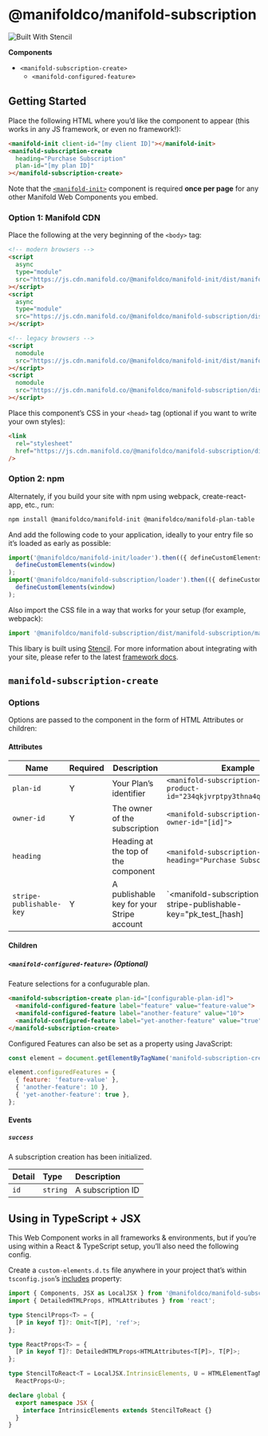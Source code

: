 # @manifoldco/manifold-subscription

![Built With Stencil](https://img.shields.io/badge/-Built%20With%20Stencil-16161d.svg?logo=data%3Aimage%2Fsvg%2Bxml%3Bbase64%2CPD94bWwgdmVyc2lvbj0iMS4wIiBlbmNvZGluZz0idXRmLTgiPz4KPCEtLSBHZW5lcmF0b3I6IEFkb2JlIElsbHVzdHJhdG9yIDE5LjIuMSwgU1ZHIEV4cG9ydCBQbHVnLUluIC4gU1ZHIFZlcnNpb246IDYuMDAgQnVpbGQgMCkgIC0tPgo8c3ZnIHZlcnNpb249IjEuMSIgaWQ9IkxheWVyXzEiIHhtbG5zPSJodHRwOi8vd3d3LnczLm9yZy8yMDAwL3N2ZyIgeG1sbnM6eGxpbms9Imh0dHA6Ly93d3cudzMub3JnLzE5OTkveGxpbmsiIHg9IjBweCIgeT0iMHB4IgoJIHZpZXdCb3g9IjAgMCA1MTIgNTEyIiBzdHlsZT0iZW5hYmxlLWJhY2tncm91bmQ6bmV3IDAgMCA1MTIgNTEyOyIgeG1sOnNwYWNlPSJwcmVzZXJ2ZSI%2BCjxzdHlsZSB0eXBlPSJ0ZXh0L2NzcyI%2BCgkuc3Qwe2ZpbGw6I0ZGRkZGRjt9Cjwvc3R5bGU%2BCjxwYXRoIGNsYXNzPSJzdDAiIGQ9Ik00MjQuNywzNzMuOWMwLDM3LjYtNTUuMSw2OC42LTkyLjcsNjguNkgxODAuNGMtMzcuOSwwLTkyLjctMzAuNy05Mi43LTY4LjZ2LTMuNmgzMzYuOVYzNzMuOXoiLz4KPHBhdGggY2xhc3M9InN0MCIgZD0iTTQyNC43LDI5Mi4xSDE4MC40Yy0zNy42LDAtOTIuNy0zMS05Mi43LTY4LjZ2LTMuNkgzMzJjMzcuNiwwLDkyLjcsMzEsOTIuNyw2OC42VjI5Mi4xeiIvPgo8cGF0aCBjbGFzcz0ic3QwIiBkPSJNNDI0LjcsMTQxLjdIODcuN3YtMy42YzAtMzcuNiw1NC44LTY4LjYsOTIuNy02OC42SDMzMmMzNy45LDAsOTIuNywzMC43LDkyLjcsNjguNlYxNDEuN3oiLz4KPC9zdmc%2BCg%3D%3D&colorA=16161d&style=flat-square)

**Components**

- `<manifold-subscription-create>`
  - `<manifold-configured-feature>`

<!-- List new components here -->

## Getting Started

Place the following HTML where you’d like the component to appear (this works in any JS framework,
or even no framework!):

```html
<manifold-init client-id="[my client ID]"></manifold-init>
<manifold-subscription-create
  heading="Purchase Subscription"
  plan-id="[my plan ID]"
></manifold-subscription-create>
```

Note that the [`<manifold-init>`][manifold-init] component is required **once per page** for any
other Manifold Web Components you embed.

### Option 1: Manifold CDN

Place the following at the very beginning of the `<body>` tag:

```html
<!-- modern browsers -->
<script
  async
  type="module"
  src="https://js.cdn.manifold.co/@manifoldco/manifold-init/dist/manifold-init/manifold-init.esm.js"
></script>
<script
  async
  type="module"
  src="https://js.cdn.manifold.co/@manifoldco/manifold-subscription/dist/manifold-subscription/manifold-subscription.esm.js"
></script>

<!-- legacy browsers -->
<script
  nomodule
  src="https://js.cdn.manifold.co/@manifoldco/manifold-init/dist/manifold-init/manifold-init.js"
></script>
<script
  nomodule
  src="https://js.cdn.manifold.co/@manifoldco/manifold-subscription/dist/manifold-subscription.js"
></script>
```

Place this component’s CSS in your `<head>` tag (optional if you want to write your own styles):

```html
<link
  rel="stylesheet"
  href="https://js.cdn.manifold.co/@manifoldco/manifold-subscription/dist/manifold-subscription/manifold-subscription.css"
/>
```

### Option 2: npm

Alternately, if you build your site with npm using webpack, create-react-app, etc., run:

```bash
npm install @manifoldco/manifold-init @manifoldco/manifold-plan-table
```

And add the following code to your application, ideally to your entry file so it’s loaded as early
as possible:

```js
import('@manifoldco/manifold-init/loader').then(({ defineCustomElements }) =>
  defineCustomElements(window)
);
import('@manifoldco/manifold-subscription/loader').then(({ defineCustomElements }) =>
  defineCustomElements(window)
);
```

Also import the CSS file in a way that works for your setup (for example, webpack):

```js
import '@manifoldco/manifold-subscription/dist/manifold-subscription/manifold-subscription.css';
```

This libary is built using [Stencil][stencil]. For more information about integrating with your
site, please refer to the latest [framework docs][stencil-framework].

## `manifold-subscription-create`

### Options

Options are passed to the component in the form of HTML Attributes or children:

#### Attributes

| Name                     | Required | Description                               | Example                                                                                 |
| ------------------------ | -------- | ----------------------------------------- | --------------------------------------------------------------------------------------- |
| `plan-id`                | Y        | Your Plan’s identifier                    | `<manifold-subscription-create product-id="234qkjvrptpy3thna4qttwt7m2nf6">`             |
| `owner-id`               | Y        | The owner of the subscription             | `<manifold-subscription-create owner-id="[id]">`                                        |
| `heading`                |          | Heading at the top of the component       | `<manifold-subscription-create heading="Purchase Subscription">`                        |
| `stripe-publishable-key` | Y        | A publishable key for your Stripe account | `<manifold-subscription-create stripe-publishable-key="pk_test_[hash]|pk_live_[hash]">` |

#### Children

##### `<manifold-configured-feature>` (Optional)

Feature selections for a confugurable plan.

```html
<manifold-subscription-create plan-id="[configurable-plan-id]">
  <manifold-configured-feature label="feature" value="feature-value">     <!-- string feature -->
  <manifold-configured-feature label="another-feature" value="10">        <!-- number feature -->
  <manifold-configured-feature label="yet-another-feature" value="true">  <!-- boolean feature -->
</manifold-subscription-create>
```

Configured Features can also be set as a property using JavaScript:

```js
const element = document.getElementByTagName('manifold-subscription-create');

element.configuredFeatures = {
  { feature: 'feature-value' },
  { 'another-feature': 10 },
  { 'yet-another-feature': true },
};
```

#### Events

##### `success`

A subscription creation has been initialized.

| Detail | Type     | Description       |
| :----- | :------- | :---------------- |
| `id`   | `string` | A subscription ID |

<!-- Add docs for new components here -->

## Using in TypeScript + JSX

This Web Component works in all frameworks & environments, but if you’re using within a React &
TypeScript setup, you’ll also need the following config.

Create a `custom-elements.d.ts` file anywhere in your project that’s within `tsconfig.json`’s
[includes][tsconfig-includes] property:

```ts
import { Components, JSX as LocalJSX } from '@manifoldco/manifold-subscription/loader';
import { DetailedHTMLProps, HTMLAttributes } from 'react';

type StencilProps<T> = {
  [P in keyof T]?: Omit<T[P], 'ref'>;
};

type ReactProps<T> = {
  [P in keyof T]?: DetailedHTMLProps<HTMLAttributes<T[P]>, T[P]>;
};

type StencilToReact<T = LocalJSX.IntrinsicElements, U = HTMLElementTagNameMap> = StencilProps<T> &
  ReactProps<U>;

declare global {
  export namespace JSX {
    interface IntrinsicElements extends StencilToReact {}
  }
}
```

[manifold-init]: https://github.com/manifoldco/manifold-init
[stencil-framework]: https://stenciljs.com/docs/overview
[stencil]: https://stenciljs.com/docs/introduction
[tsconfig-includes]: https://www.typescriptlang.org/docs/handbook/tsconfig-json.html#examples

